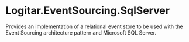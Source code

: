 # Logitar.EventSourcing.SqlServer

Provides an implementation of a relational event store to be used with the Event Sourcing architecture pattern and Microsoft SQL Server.
